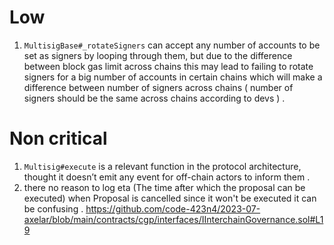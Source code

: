 # Low

1. `MultisigBase#_rotateSigners` can accept any number of accounts to be set as signers by looping through them, but due to the difference between block gas limit across chains this may lead to failing to rotate signers for a big number of accounts in certain chains which will make a difference between number of signers across chains ( number of signers should be the same across chains according to devs ) .

# Non critical
1. `Multisig#execute` is a relevant function in the protocol architecture, thought it doesn’t emit any event for off-chain actors to inform them .
2.  there no reason to log eta (The time after which the proposal can be executed)  when Proposal is cancelled since it won't be executed it can be confusing . https://github.com/code-423n4/2023-07-axelar/blob/main/contracts/cgp/interfaces/IInterchainGovernance.sol#L19